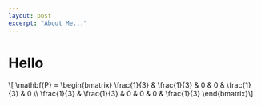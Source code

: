 ```yaml
---
layout: post
excerpt: "About Me..."
---
```


# Hello

\\[ \mathbf{P} = 
\begin{bmatrix} 
\frac{1}{3} & \frac{1}{3} & 0 & 0 & \frac{1}{3} & 0 \\\\ 
\frac{1}{3} & \frac{1}{3} & 0 & 0 & 0 & \frac{1}{3}
\end{bmatrix}\\]